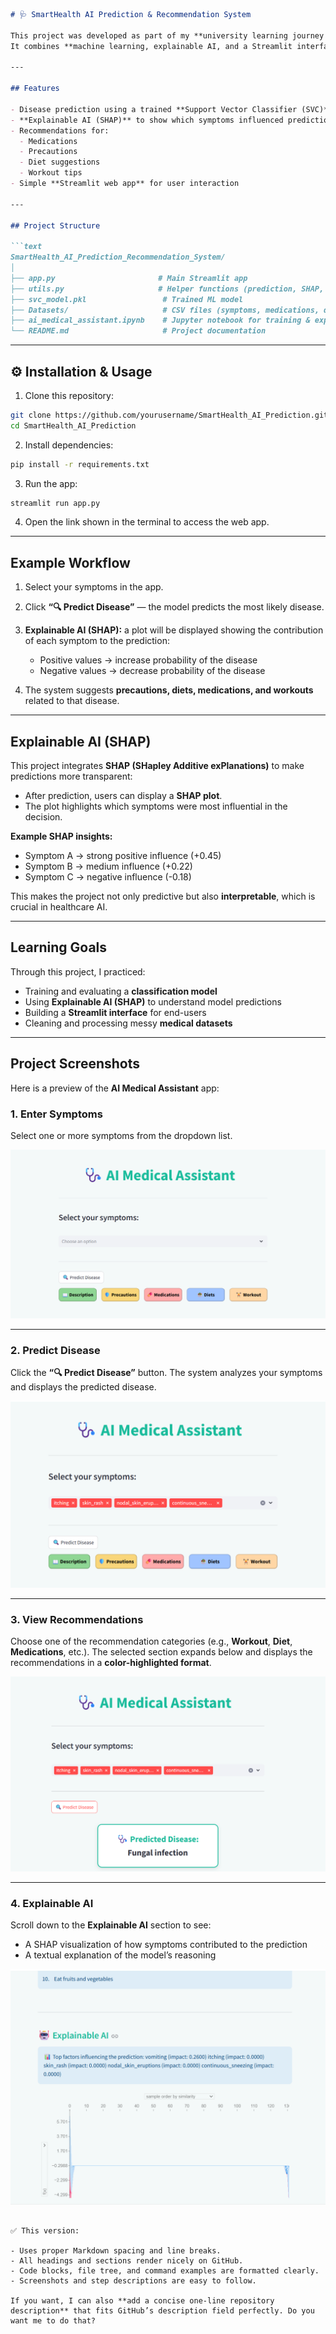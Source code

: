 
````markdown
# 🩺 SmartHealth AI Prediction & Recommendation System

This project was developed as part of my **university learning journey in Artificial Intelligence**.  
It combines **machine learning, explainable AI, and a Streamlit interface** to predict possible diseases from user symptoms and provide simple recommendations (medications, diet, workouts, and precautions).

---

## Features

- Disease prediction using a trained **Support Vector Classifier (SVC)** model  
- **Explainable AI (SHAP)** to show which symptoms influenced predictions  
- Recommendations for:
  - Medications  
  - Precautions  
  - Diet suggestions  
  - Workout tips  
- Simple **Streamlit web app** for user interaction

---

## Project Structure

```text
SmartHealth_AI_Prediction_Recommendation_System/
│
├── app.py                       # Main Streamlit app
├── utils.py                     # Helper functions (prediction, SHAP, recommendations)
├── svc_model.pkl                 # Trained ML model
├── Datasets/                     # CSV files (symptoms, medications, diets, workouts, etc.)
├── ai_medical_assistant.ipynb    # Jupyter notebook for training & experiments
└── README.md                     # Project documentation
````

---

## ⚙️ Installation & Usage

1. Clone this repository:

```bash
git clone https://github.com/yourusername/SmartHealth_AI_Prediction.git
cd SmartHealth_AI_Prediction
```

2. Install dependencies:

```bash
pip install -r requirements.txt
```

3. Run the app:

```bash
streamlit run app.py
```

4. Open the link shown in the terminal to access the web app.

---

## Example Workflow

1. Select your symptoms in the app.
2. Click **“🔍 Predict Disease”** — the model predicts the most likely disease.
3. **Explainable AI (SHAP):** a plot will be displayed showing the contribution of each symptom to the prediction:

   * Positive values → increase probability of the disease
   * Negative values → decrease probability of the disease
4. The system suggests **precautions, diets, medications, and workouts** related to that disease.

---

## Explainable AI (SHAP)

This project integrates **SHAP (SHapley Additive exPlanations)** to make predictions more transparent:

* After prediction, users can display a **SHAP plot**.
* The plot highlights which symptoms were most influential in the decision.

**Example SHAP insights:**

* Symptom A → strong positive influence (+0.45)
* Symptom B → medium influence (+0.22)
* Symptom C → negative influence (-0.18)

This makes the project not only predictive but also **interpretable**, which is crucial in healthcare AI.

---

## Learning Goals

Through this project, I practiced:

* Training and evaluating a **classification model**
* Using **Explainable AI (SHAP)** to understand model predictions
* Building a **Streamlit interface** for end-users
* Cleaning and processing messy **medical datasets**

---

## Project Screenshots

Here is a preview of the **AI Medical Assistant** app:

### 1. Enter Symptoms

Select one or more symptoms from the dropdown list.

![AI Medical Assistant Screenshot - Symptoms](Images/screenshot1.png)

---

### 2. Predict Disease

Click the **“🔍 Predict Disease”** button.
The system analyzes your symptoms and displays the predicted disease.

![AI Medical Assistant Screenshot - Predicted Disease](Images/screenshot2.png)

---

### 3. View Recommendations

Choose one of the recommendation categories (e.g., **Workout**, **Diet**, **Medications**, etc.).
The selected section expands below and displays the recommendations in a **color-highlighted format**.

![AI Medical Assistant Screenshot - Recommendations](Images/screenshot3.png)

---

### 4. Explainable AI

Scroll down to the **Explainable AI** section to see:

* A SHAP visualization of how symptoms contributed to the prediction
* A textual explanation of the model’s reasoning

![AI Medical Assistant Screenshot - Explainable AI](Images/screenshot4.png)

```

✅ This version:

- Uses proper Markdown spacing and line breaks.  
- All headings and sections render nicely on GitHub.  
- Code blocks, file tree, and command examples are formatted clearly.  
- Screenshots and step descriptions are easy to follow.  

If you want, I can also **add a concise one-line repository description** that fits GitHub’s description field perfectly. Do you want me to do that?
```
